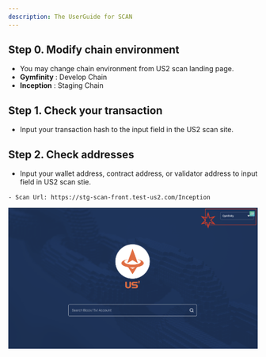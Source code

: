 ```yaml
---
description: The UserGuide for SCAN
---
```


## Step 0. Modify chain environment
 - You may change chain environment from US2 scan landing page.
  - **Gymfinity** : Develop Chain
  - **Inception** : Staging Chain

## Step 1. Check your transaction
 - Input your transaction hash to the input field in the US2 scan site. 

## Step 2. Check addresses
- Input your wallet address, contract address, or validator address to input field in US2 scan stie.

```
- Scan Url: https://stg-scan-front.test-us2.com/Inception
```

![Scan](../resources/image/scan.png)
